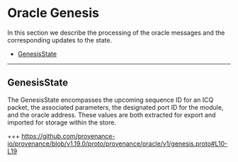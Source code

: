 <!--
order: 6
-->

# Oracle Genesis

In this section we describe the processing of the oracle messages and the corresponding updates to the state.

<!-- TOC 2 -->
  - [GenesisState](#genesisstate)


---
## GenesisState

The GenesisState encompasses the upcoming sequence ID for an ICQ packet, the associated parameters, the designated port ID for the module, and the oracle address. These values are both extracted for export and imported for storage within the store.

+++ https://github.com/provenance-io/provenance/blob/v1.19.0/proto/provenance/oracle/v1/genesis.proto#L10-L19
